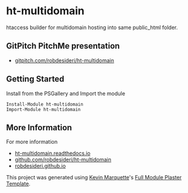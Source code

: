 # ht-multidomain

htaccess builder for multidomain hosting into same public_html folder.

## GitPitch PitchMe presentation

* [gitpitch.com/robdesideri/ht-multidomain](https://gitpitch.com/robdesideri/ht-multidomain)

## Getting Started

Install from the PSGallery and Import the module

    Install-Module ht-multidomain
    Import-Module ht-multidomain


## More Information

For more information

* [ht-multidomain.readthedocs.io](http://ht-multidomain.readthedocs.io)
* [github.com/robdesideri/ht-multidomain](https://github.com/robdesideri/ht-multidomain)
* [robdesideri.github.io](https://robdesideri.github.io)


This project was generated using [Kevin Marquette](http://kevinmarquette.github.io)'s [Full Module Plaster Template](https://github.com/KevinMarquette/PlasterTemplates/tree/master/FullModuleTemplate).
